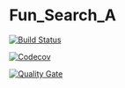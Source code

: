 # Fun_Search_A

[![Build Status](https://travis-ci.org/danielditer/Fun_Search_A.svg?branch=develop)](https://travis-ci.org/danielditer/Fun_Search_A)

[![Codecov](https://img.shields.io/codecov/c/github/codecov/example-python.svg)](https://github.com/danielditer/Fun_Search_A)

[![Quality Gate](https://sonarcloud.io/api/project_badges/measure?project=com.com.fundation.com.fundation.search%3Acom.fundation.search&metric=alert_status)](https://sonarcloud.io/dashboard?id=com.com.fundation.com.fundation.search%3Acom.fundation.search)
